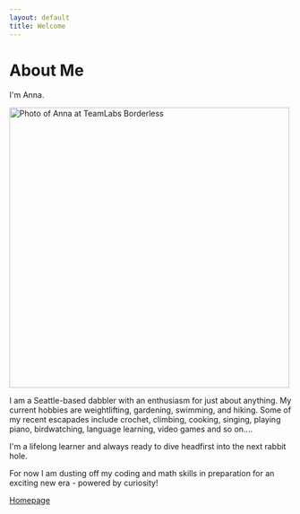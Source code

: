 ```yaml
---
layout: default
title: Welcome
---
```

# About Me
I'm Anna.

<img src="../assets/anna_2025.png" width="500" alt="Photo of Anna at TeamLabs Borderless">

I am a Seattle-based dabbler with an enthusiasm for just about anything. My current hobbies are weightlifting, gardening, swimming, and hiking. 
Some of my recent escapades include crochet, climbing, cooking, singing, playing piano, birdwatching, language learning, video games and so on....

I'm a lifelong learner and always ready to dive headfirst into the next rabbit hole.

For now I am dusting off my coding and math skills in preparation for an exciting new era - powered by curiosity!

[Homepage](../index.md)